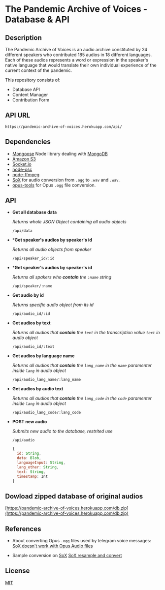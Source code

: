 # The Pandemic Archive of Voices - Database & API

## Description

The Pandemic Archive of Voices is an audio archive constituted by 24 different speakers who contributed 185 audios in 18 different languages. Each of these audios represents a word or expression in the speaker's native language that would translate their own individual experience of the current context of the pandemic.

This repository consists of:
- Database API
- Content Manager
- Contribution Form

## API URL

`https://pandemic-archive-of-voices.herokuapp.com/api/`

## Dependencies

- [Mongoose](https://mongoosejs.com/docs/) Node library dealing with [MongoDB](https://www.mongodb.com/)
- [Amazon S3](https://aws.amazon.com/s3/)
- [Socket.io](https://socket.io/)
- [node-osc](https://www.npmjs.com/package/node-osc)
- [node-ffmpeg](https://www.npmjs.com/package/ffmpeg)
- [SoX](http://sox.sourceforge.net/) for audio conversion from `.ogg` to `.wav` and `.wav`.
- [opus-tools](https://opus-codec.org/downloads/) for Opus `.ogg` file conversion.

## API

* **Get all database data**

  *Returns whole JSON Object containing all audio objects*  

  `/api/data`

* ***Get speaker's audios by speaker's id**

  *Returns all audio objects from speaker*  

  `/api/speaker_id/:id`

* ***Get speaker's audios by speaker's id**
  
  *Returns all spakers who **contain** the `:name` string*

  `/api/speaker/:name`

* **Get audio by id**

  *Returns specific audio object from its id*  

  `/api/audio_id/:id`

* **Get audios by text**
  
  *Returns all audios that **contain** the `text` in the transcription value `text` in audio object*

  `/api/audio_id/:text`

* **Get audios by language name**
  
  *Returns all audios that **contain** the `lang_name` in the `name` paramenter inside `lang` in audio object*

  `/api/audio_lang_name/:lang_name`

* **Get audios by audio text**
  
  *Returns all audios that **contain** the `lang_code` in the `code` paramenter inside `lang` in audio object*

  `/api/audio_lang_code/:lang_code`

* **POST new audio**
   
  *Submits new audio to the database, restrited use*

  `/api/audio`

  ```Javascript
  {
    id: String,
    data: Blob,
    languageInput: String,
    lang_other: String,
    text: String,
    timestamp: Int
  }
  ```


## Dowload zipped database of original audios

[https://pandemic-archive-of-voices.herokuapp.com/db.zip](https://pandemic-archive-of-voices.herokuapp.com/db.zip)

## References

- About converting Opus `.ogg` files used by telegram voice messages: [SoX doesn't work with Opus Audio files](https://stackoverflow.com/questions/22322372/sox-doesnt-work-with-opus-audio-files)

- Sample conversion on [SoX](http://sox.sourceforge.net/) [SoX resample and convert](https://stackoverflow.com/questions/23980283/sox-resample-and-convert)

## License

[MIT](https://opensource.org/licenses/MIT)
